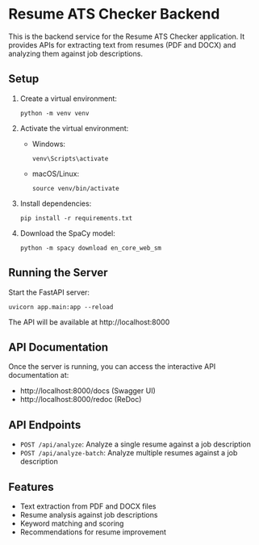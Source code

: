 # Resume ATS Checker Backend

This is the backend service for the Resume ATS Checker application. It provides APIs for extracting text from resumes (PDF and DOCX) and analyzing them against job descriptions.

## Setup

1. Create a virtual environment:
   ```
   python -m venv venv
   ```

2. Activate the virtual environment:
   - Windows:
     ```
     venv\Scripts\activate
     ```
   - macOS/Linux:
     ```
     source venv/bin/activate
     ```

3. Install dependencies:
   ```
   pip install -r requirements.txt
   ```

4. Download the SpaCy model:
   ```
   python -m spacy download en_core_web_sm
   ```

## Running the Server

Start the FastAPI server:
```
uvicorn app.main:app --reload
```

The API will be available at http://localhost:8000

## API Documentation

Once the server is running, you can access the interactive API documentation at:
- http://localhost:8000/docs (Swagger UI)
- http://localhost:8000/redoc (ReDoc)

## API Endpoints

- `POST /api/analyze`: Analyze a single resume against a job description
- `POST /api/analyze-batch`: Analyze multiple resumes against a job description

## Features

- Text extraction from PDF and DOCX files
- Resume analysis against job descriptions
- Keyword matching and scoring
- Recommendations for resume improvement 